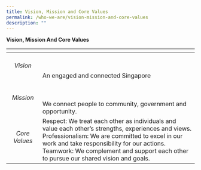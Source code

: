 ```yaml
---
title: Vision, Mission and Core Values
permalink: /who-we-are/vision-mission-and-core-values
description: ""
---
```

**Vision, Mission And Core Values**




| <!-- -->    | <!-- -->    |
|-------------|-------------|
| <center><h6>Vision</h6></center>  | <br> <br>   An engaged and connected Singapore          |
| <center><h6>Mission</h6></center>   |<br> <br>   We connect people to community, government and opportunity. |
| <center><h6>Core Values</h6></center>    | Respect: We treat each other as individuals and value each other’s strengths, experiences and views. <br>Professionalism: We are committed to excel in our work and take responsibility for our actions. <br> Teamwork: We complement and support each other to pursue our shared vision and goals.      |
